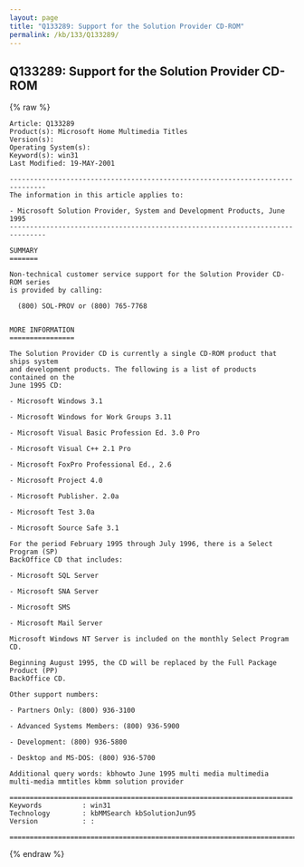 ```yaml
---
layout: page
title: "Q133289: Support for the Solution Provider CD-ROM"
permalink: /kb/133/Q133289/
---
```


## Q133289: Support for the Solution Provider CD-ROM

{% raw %}

	Article: Q133289
	Product(s): Microsoft Home Multimedia Titles
	Version(s): 
	Operating System(s): 
	Keyword(s): win31
	Last Modified: 19-MAY-2001
	
	-------------------------------------------------------------------------------
	The information in this article applies to:
	
	- Microsoft Solution Provider, System and Development Products, June 1995 
	-------------------------------------------------------------------------------
	
	SUMMARY
	=======
	
	Non-technical customer service support for the Solution Provider CD-ROM series
	is provided by calling:
	
	  (800) SOL-PROV or (800) 765-7768
	
	
	MORE INFORMATION
	================
	
	The Solution Provider CD is currently a single CD-ROM product that ships system
	and development products. The following is a list of products contained on the
	June 1995 CD:
	
	- Microsoft Windows 3.1
	
	- Microsoft Windows for Work Groups 3.11
	
	- Microsoft Visual Basic Profession Ed. 3.0 Pro
	
	- Microsoft Visual C++ 2.1 Pro
	
	- Microsoft FoxPro Professional Ed., 2.6
	
	- Microsoft Project 4.0
	
	- Microsoft Publisher. 2.0a
	
	- Microsoft Test 3.0a
	
	- Microsoft Source Safe 3.1
	
	For the period February 1995 through July 1996, there is a Select Program (SP)
	BackOffice CD that includes:
	
	- Microsoft SQL Server
	
	- Microsoft SNA Server
	
	- Microsoft SMS
	
	- Microsoft Mail Server
	
	Microsoft Windows NT Server is included on the monthly Select Program CD.
	
	Beginning August 1995, the CD will be replaced by the Full Package Product (PP)
	BackOffice CD.
	
	Other support numbers:
	
	- Partners Only: (800) 936-3100
	
	- Advanced Systems Members: (800) 936-5900
	
	- Development: (800) 936-5800
	
	- Desktop and MS-DOS: (800) 936-5700
	
	Additional query words: kbhowto June 1995 multi media multimedia multi-media mmtitles kbmm solution provider
	
	======================================================================
	Keywords          : win31 
	Technology        : kbMMSearch kbSolutionJun95
	Version           : :
	
	=============================================================================
	

{% endraw %}

